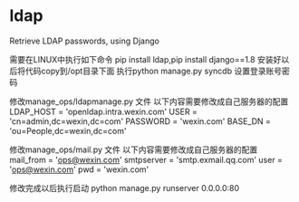 # ldap
Retrieve LDAP passwords, using Django

需要在LINUX中执行如下命令 pip install ldap,pip install django==1.8
安装好以后将代码copy到/opt目录下面
执行python manage.py syncdb
设置登录账号密码

修改manage_ops/ldapmanage.py 文件 
以下内容需要修改成自己服务器的配置
LDAP_HOST = 'openldap.intra.wexin.com'
USER = 'cn=admin,dc=wexin,dc=com'
PASSWORD = 'wexin.com'
BASE_DN = 'ou=People,dc=wexin,dc=com'


修改manage_ops/mail.py 文件
以下内容需要修改成自己服务器的配置
 mail_from = 'ops@wexin.com'
 smtpserver = 'smtp.exmail.qq.com'
 user = 'ops@wexin.com'
 pwd = 'wexin.com'
 
 修改完成以后执行启动 python manage.py runserver 0.0.0.0:80
  



